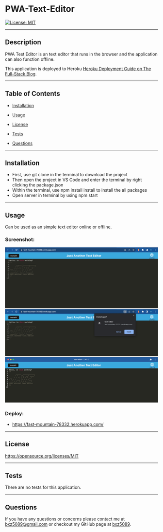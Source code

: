 # PWA-Text-Editor

[![License: MIT](https://img.shields.io/badge/License-MIT-yellow.svg)](https://opensource.org/licenses/MIT)

---

## Description

PWA Test Editor is an text editor that runs in the browser and the application can also function offline.

This application is deployed to Heroku
[Heroku Deployment Guide on The Full-Stack Blog](https://coding-boot-camp.github.io/full-stack/heroku/heroku-deployment-guide).

---

## Table of Contents

- [Installation](##Installation)

- [Usage](##Usage)

- [License](##License)

- [Tests](##Tests)

- [Questions](##Questions)

---

## Installation

- First, use git clone in the terminal to download the project
- Then open the project in VS Code and enter the terminal by right clicking the package.json
- Within the terminal, use npm install install to install the all packages
- Open server in terminal by using npm start

---

## Usage

Can be used as an simple text editor online or offline. 

### Screenshot:

![Screenshot](assets/ScreenShot1.png)
![Screenshot](assets/ScreenShot2.png)
![Screenshot](assets/ScreenShot3.png)

### Deploy:

- https://fast-mountain-78332.herokuapp.com/

---

## License

https://opensource.org/licenses/MIT

---

## Tests

There are no tests for this application.

---

## Questions

If you have any questions or concerns please contact me at bxz5089@gmail.com or checkout my GitHub page at [bxz5089](https://github.com/bxz5089/).
